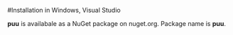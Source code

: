 #Installation in Windows, Visual Studio

**puu** is availabale as a NuGet package on nuget.org.
Package name is **puu**.
